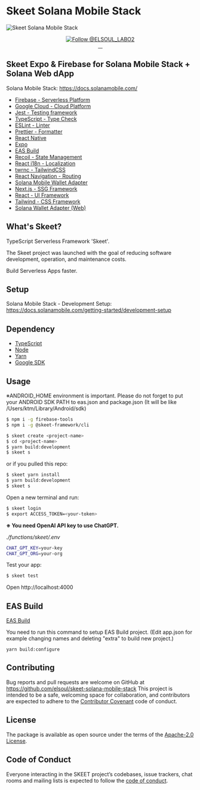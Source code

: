 # Skeet Solana Mobile Stack

![Skeet Solana Mobile Stack](https://storage.googleapis.com/skeet-assets/animation/SkeetSolanaMobileStack.gif)

<p align="center">
  <a href="https://twitter.com/intent/follow?screen_name=ELSOUL_LABO2">
    <img src="https://img.shields.io/twitter/follow/ELSOUL_LABO2.svg?label=Follow%20@ELSOUL_LABO2" alt="Follow @ELSOUL_LABO2" />
  </a>
  <br/>

  <a aria-label="npm version" href="https://www.npmjs.com/package/@skeet-framework/cli">
    <img alt="" src="https://badgen.net/npm/v/@skeet-framework/cli">
  </a>
  <a aria-label="Downloads Number" href="https://www.npmjs.com/package/@skeet-framework/cli">
    <img alt="" src="https://badgen.net/npm/dt/@skeet-framework/cli">
  </a>
  <a aria-label="License" href="https://github.com/elsoul/skeet-cli/blob/master/LICENSE.txt">
    <img alt="" src="https://badgen.net/badge/license/Apache/blue">
  </a>
    <a aria-label="Code of Conduct" href="https://github.com/elsoul/skeet-cli/blob/master/CODE_OF_CONDUCT.md">
    <img alt="" src="https://img.shields.io/badge/Contributor%20Covenant-2.1-4baaaa.svg">
  </a>
</p>

## Skeet Expo & Firebase for Solana Mobile Stack + Solana Web dApp

Solana Mobile Stack: https://docs.solanamobile.com/

- [Firebase - Serverless Platform](https://firebase.google.com/)
- [Google Cloud - Cloud Platform](https://cloud.google.com/)
- [Jest - Testing framework](https://jestjs.io/)
- [TypeScript - Type Check](https://www.typescriptlang.org/)
- [ESLint - Linter](https://eslint.org/)
- [Prettier - Formatter](https://prettier.io/)
- [React Native](https://reactnative.dev/)
- [Expo](https://docs.expo.dev/)
- [EAS Build](https://docs.expo.dev/build/introduction/)
- [Recoil - State Management](https://recoiljs.org/)
- [React i18n - Localization](https://react.i18next.com/)
- [twrnc - TailwindCSS](https://github.com/jaredh159/tailwind-react-native-classnames)
- [React Navigation - Routing](https://reactnavigation.org/)
- [Solana Mobile Wallet Adapter](https://docs.solanamobile.com/react-native/overview)
- [Next.js - SSG Framework](https://nextjs.org/)
- [React - UI Framework](https://reactjs.org/)
- [Tailwind - CSS Framework](https://tailwindcss.com/)
- [Solana Wallet Adapter (Web)](https://github.com/solana-labs/wallet-adapter)

## What's Skeet?

TypeScript Serverless Framework 'Skeet'.

The Skeet project was launched with the goal of reducing software development, operation, and maintenance costs.

Build Serverless Apps faster.

## Setup

Solana Mobile Stack - Development Setup: https://docs.solanamobile.com/getting-started/development-setup

## Dependency

- [TypeScript](https://www.typescriptlang.org/)
- [Node](https://nodejs.org/)
- [Yarn](https://yarnpkg.com/)
- [Google SDK](https://cloud.google.com/sdk/docs)

## Usage

※ANDROID_HOME environment is important. Please do not forget to put your ANDROID SDK PATH to eas.json and package.json
(It will be like /Users/ktm/Library/Android/sdk)

```bash
$ npm i -g firebase-tools
$ npm i -g @skeet-framework/cli
```

```bash
$ skeet create <project-name>
$ cd <project-name>
$ yarn build:development
$ skeet s
```

or if you pulled this repo:

```bash
$ skeet yarn install
$ yarn build:development
$ skeet s
```

Open a new terminal and run:

```bash
$ skeet login
$ export ACCESS_TOKEN=<your-token>
```

**※ You need OpenAI API key to use ChatGPT.**

_./functions/skeet/.env_

```bash
CHAT_GPT_KEY=your-key
CHAT_GPT_ORG=your-org
```

Test your app:

```bash
$ skeet test
```

Open http://localhost:4000

## EAS Build

[EAS Build](https://docs.expo.dev/build/introduction/)

You need to run this command to setup EAS Build project.
(Edit app.json for example changing names and deleting "extra" to build new project.)

```
yarn build:configure
```

## Contributing

Bug reports and pull requests are welcome on GitHub at https://github.com/elsoul/skeet-solana-mobile-stack This project is intended to be a safe, welcoming space for collaboration, and contributors are expected to adhere to the [Contributor Covenant](http://contributor-covenant.org) code of conduct.

## License

The package is available as open source under the terms of the [Apache-2.0 License](https://www.apache.org/licenses/LICENSE-2.0).

## Code of Conduct

Everyone interacting in the SKEET project’s codebases, issue trackers, chat rooms and mailing lists is expected to follow the [code of conduct](https://github.com/elsoul/skeet-solana-mobile-stack/blob/master/CODE_OF_CONDUCT.md).

